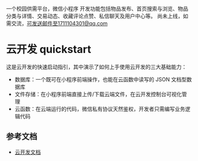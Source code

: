 一个校园供需平台，微信小程序
开发功能包括物品发布、首页搜索与浏览、物品分类与详情、交易动态、收藏评论点赞、私信聊天及用户中心等。
尚未上线，如需交流，可发送邮件至1711104301@qq.com

# 云开发 quickstart

这是云开发的快速启动指引，其中演示了如何上手使用云开发的三大基础能力：

- 数据库：一个既可在小程序前端操作，也能在云函数中读写的 JSON 文档型数据库
- 文件存储：在小程序前端直接上传/下载云端文件，在云开发控制台可视化管理
- 云函数：在云端运行的代码，微信私有协议天然鉴权，开发者只需编写业务逻辑代码

## 参考文档

- [云开发文档](https://developers.weixin.qq.com/miniprogram/dev/wxcloud/basis/getting-started.html)

